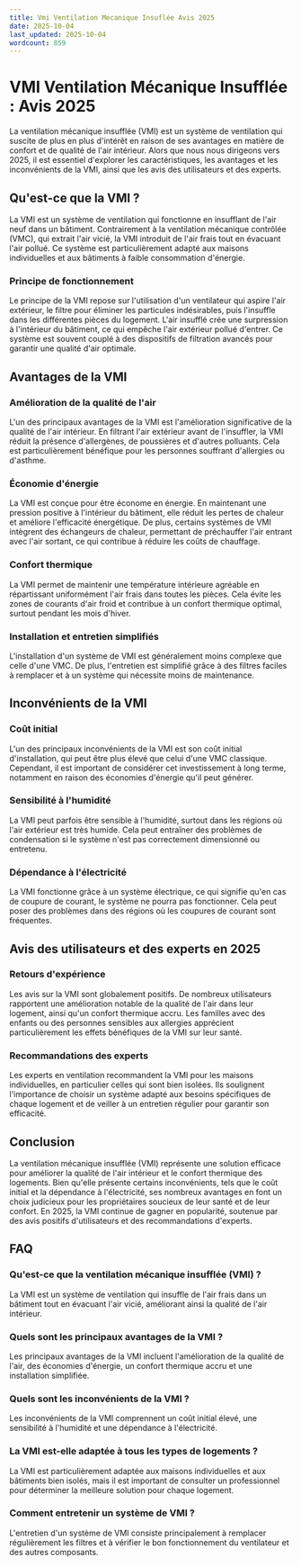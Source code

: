 ```yaml
---
title: Vmi Ventilation Mecanique Insuflée Avis 2025
date: 2025-10-04
last_updated: 2025-10-04
wordcount: 859
---
```


# VMI Ventilation Mécanique Insufflée : Avis 2025

La ventilation mécanique insufflée (VMI) est un système de ventilation qui suscite de plus en plus d'intérêt en raison de ses avantages en matière de confort et de qualité de l'air intérieur. Alors que nous nous dirigeons vers 2025, il est essentiel d'explorer les caractéristiques, les avantages et les inconvénients de la VMI, ainsi que les avis des utilisateurs et des experts.

## Qu'est-ce que la VMI ?

La VMI est un système de ventilation qui fonctionne en insufflant de l'air neuf dans un bâtiment. Contrairement à la ventilation mécanique contrôlée (VMC), qui extrait l'air vicié, la VMI introduit de l'air frais tout en évacuant l'air pollué. Ce système est particulièrement adapté aux maisons individuelles et aux bâtiments à faible consommation d'énergie.

### Principe de fonctionnement

Le principe de la VMI repose sur l'utilisation d'un ventilateur qui aspire l'air extérieur, le filtre pour éliminer les particules indésirables, puis l'insuffle dans les différentes pièces du logement. L'air insufflé crée une surpression à l'intérieur du bâtiment, ce qui empêche l'air extérieur pollué d'entrer. Ce système est souvent couplé à des dispositifs de filtration avancés pour garantir une qualité d'air optimale.

## Avantages de la VMI

### Amélioration de la qualité de l'air

L'un des principaux avantages de la VMI est l'amélioration significative de la qualité de l'air intérieur. En filtrant l'air extérieur avant de l'insuffler, la VMI réduit la présence d'allergènes, de poussières et d'autres polluants. Cela est particulièrement bénéfique pour les personnes souffrant d'allergies ou d'asthme.

### Économie d'énergie

La VMI est conçue pour être économe en énergie. En maintenant une pression positive à l'intérieur du bâtiment, elle réduit les pertes de chaleur et améliore l'efficacité énergétique. De plus, certains systèmes de VMI intègrent des échangeurs de chaleur, permettant de préchauffer l'air entrant avec l'air sortant, ce qui contribue à réduire les coûts de chauffage.

### Confort thermique

La VMI permet de maintenir une température intérieure agréable en répartissant uniformément l'air frais dans toutes les pièces. Cela évite les zones de courants d'air froid et contribue à un confort thermique optimal, surtout pendant les mois d'hiver.

### Installation et entretien simplifiés

L'installation d'un système de VMI est généralement moins complexe que celle d'une VMC. De plus, l'entretien est simplifié grâce à des filtres faciles à remplacer et à un système qui nécessite moins de maintenance.

## Inconvénients de la VMI

### Coût initial

L'un des principaux inconvénients de la VMI est son coût initial d'installation, qui peut être plus élevé que celui d'une VMC classique. Cependant, il est important de considérer cet investissement à long terme, notamment en raison des économies d'énergie qu'il peut générer.

### Sensibilité à l'humidité

La VMI peut parfois être sensible à l'humidité, surtout dans les régions où l'air extérieur est très humide. Cela peut entraîner des problèmes de condensation si le système n'est pas correctement dimensionné ou entretenu.

### Dépendance à l'électricité

La VMI fonctionne grâce à un système électrique, ce qui signifie qu'en cas de coupure de courant, le système ne pourra pas fonctionner. Cela peut poser des problèmes dans des régions où les coupures de courant sont fréquentes.

## Avis des utilisateurs et des experts en 2025

### Retours d'expérience

Les avis sur la VMI sont globalement positifs. De nombreux utilisateurs rapportent une amélioration notable de la qualité de l'air dans leur logement, ainsi qu'un confort thermique accru. Les familles avec des enfants ou des personnes sensibles aux allergies apprécient particulièrement les effets bénéfiques de la VMI sur leur santé.

### Recommandations des experts

Les experts en ventilation recommandent la VMI pour les maisons individuelles, en particulier celles qui sont bien isolées. Ils soulignent l'importance de choisir un système adapté aux besoins spécifiques de chaque logement et de veiller à un entretien régulier pour garantir son efficacité.

## Conclusion

La ventilation mécanique insufflée (VMI) représente une solution efficace pour améliorer la qualité de l'air intérieur et le confort thermique des logements. Bien qu'elle présente certains inconvénients, tels que le coût initial et la dépendance à l'électricité, ses nombreux avantages en font un choix judicieux pour les propriétaires soucieux de leur santé et de leur confort. En 2025, la VMI continue de gagner en popularité, soutenue par des avis positifs d'utilisateurs et des recommandations d'experts.

## FAQ

### Qu'est-ce que la ventilation mécanique insufflée (VMI) ?

La VMI est un système de ventilation qui insuffle de l'air frais dans un bâtiment tout en évacuant l'air vicié, améliorant ainsi la qualité de l'air intérieur.

### Quels sont les principaux avantages de la VMI ?

Les principaux avantages de la VMI incluent l'amélioration de la qualité de l'air, des économies d'énergie, un confort thermique accru et une installation simplifiée.

### Quels sont les inconvénients de la VMI ?

Les inconvénients de la VMI comprennent un coût initial élevé, une sensibilité à l'humidité et une dépendance à l'électricité.

### La VMI est-elle adaptée à tous les types de logements ?

La VMI est particulièrement adaptée aux maisons individuelles et aux bâtiments bien isolés, mais il est important de consulter un professionnel pour déterminer la meilleure solution pour chaque logement.

### Comment entretenir un système de VMI ?

L'entretien d'un système de VMI consiste principalement à remplacer régulièrement les filtres et à vérifier le bon fonctionnement du ventilateur et des autres composants.